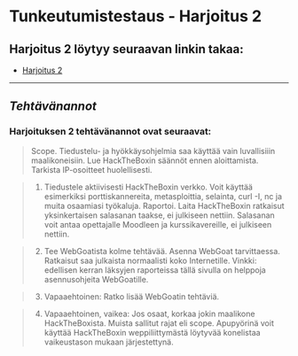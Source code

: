 Tunkeutumistestaus - Harjoitus 2
==============

## Harjoitus 2 löytyy seuraavan linkin takaa:

- [Harjoitus 2](104.248.38.126/data/documents/h2.md)

--------------

*Tehtävänannot*
--------------

### Harjoituksen 2 tehtävänannot ovat seuraavat:

> Scope. Tiedustelu- ja hyökkäysohjelmia saa käyttää vain luvallisiiin maalikoneisiin. Lue HackTheBoxin säännöt ennen aloittamista. Tarkista IP-osoitteet huolellisesti.

> 1) Tiedustele aktiivisesti HackTheBoxin verkko. Voit käyttää esimerkiksi porttiskannereita, metasploittia, selainta, curl -I, nc ja muita osaamiasi työkaluja. Raportoi. Laita HackTheBoxin ratkaisut yksinkertaisen salasanan taakse, ei julkiseen nettiin. Salasanan voit antaa opettajalle Moodleen ja kurssikavereille, ei julkiseen nettiin.

> 2) Tee WebGoatista kolme tehtävää. Asenna WebGoat tarvittaessa. Ratkaisut saa julkaista normaalisti koko Internetille. Vinkki: edellisen kerran läksyjen raporteissa tällä sivulla on helppoja asennusohjeita WebGoatille.

> 3) Vapaaehtoinen: Ratko lisää WebGoatin tehtäviä.

> 4) Vapaaehtoinen, vaikea: Jos osaat, korkaa jokin maalikone HackTheBoxista. Muista sallitut rajat eli scope. Apupyörinä voit käyttää HackTheBoxin weppiliittymästä löytyvää konelistaa vaikeustason mukaan järjestettynä.
